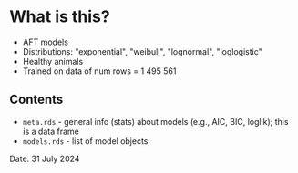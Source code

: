 # What is this?

- AFT models
- Distributions: "exponential", "weibull", "lognormal", "loglogistic"
- Healthy animals
- Trained on data of num rows = 1 495 561

## Contents

- `meta.rds` - general info (stats) about models (e.g., AIC, BIC, loglik); this is a data frame
- `models.rds` - list of model objects

Date: 31 July 2024

